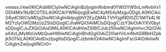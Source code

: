 vmess://ew0KICAidiI6ICIyIiwNCiAgInBzIjogImRvbmd0YWl3YW5nLmNvbVx1ODI4Mlx1NzBCOTEiLA0KICAiYWRkIjogIjEwNC4yMS4yMzguODgiLA0KICAicG9ydCI6ICIyMDg2IiwNCiAgImlkIjogIjlhY2EyZjM4LTVhYjgtNDI0ZC1iMTk4LWM2YzIyOWI2MzUzZSIsDQogICJhaWQiOiAiMCIsDQogICJzY3kiOiAiYXV0byIsDQogICJuZXQiOiAid3MiLA0KICAidHlwZSI6ICJub25lIiwNCiAgImhvc3QiOiAiaXAzLjMyMzUxMzQueHl6IiwNCiAgInBhdGgiOiAiZ2l0aHViLmNvbS9BbHZpbjk5OTkiLA0KICAidGxzIjogIiIsDQogICJzbmkiOiAiIiwNCiAgImFscG4iOiAiIiwNCiAgImZwIjogIiINCn0=